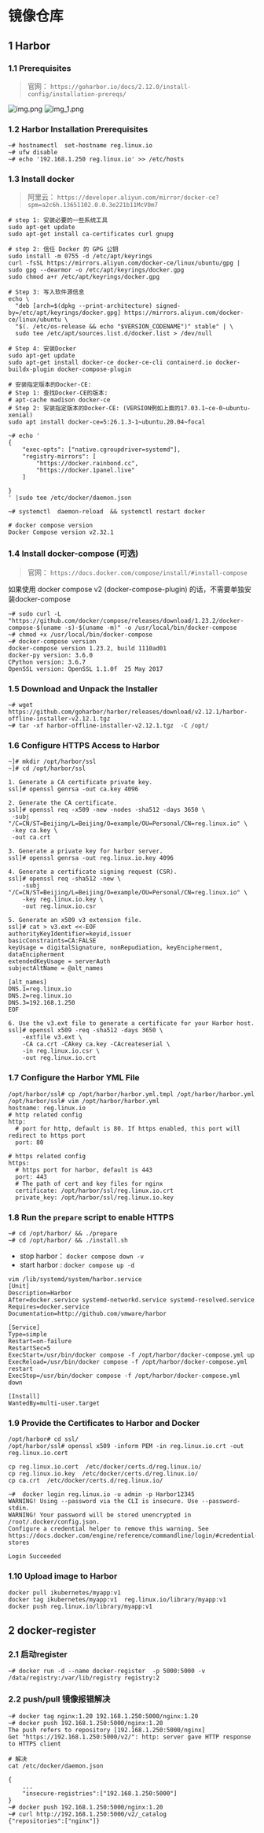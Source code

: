 # 镜像仓库

## 1 Harbor


### 1.1 Prerequisites

> 官网： `https://goharbor.io/docs/2.12.0/install-config/installation-prereqs/`

![img.png](img.png)
![img_1.png](img_1.png)

### 1.2 Harbor Installation Prerequisites

```shell
~# hostnamectl  set-hostname reg.linux.io
~# ufw disable
~# echo '192.168.1.250 reg.linux.io' >> /etc/hosts
```
### 1.3 Install docker

> 阿里云： `https://developer.aliyun.com/mirror/docker-ce?spm=a2c6h.13651102.0.0.3e221b11McV0m7`

```shell
# step 1: 安装必要的一些系统工具
sudo apt-get update
sudo apt-get install ca-certificates curl gnupg

# step 2: 信任 Docker 的 GPG 公钥
sudo install -m 0755 -d /etc/apt/keyrings
curl -fsSL https://mirrors.aliyun.com/docker-ce/linux/ubuntu/gpg | sudo gpg --dearmor -o /etc/apt/keyrings/docker.gpg
sudo chmod a+r /etc/apt/keyrings/docker.gpg

# Step 3: 写入软件源信息
echo \
  "deb [arch=$(dpkg --print-architecture) signed-by=/etc/apt/keyrings/docker.gpg] https://mirrors.aliyun.com/docker-ce/linux/ubuntu \
  "$(. /etc/os-release && echo "$VERSION_CODENAME")" stable" | \
  sudo tee /etc/apt/sources.list.d/docker.list > /dev/null
 
# Step 4: 安装Docker
sudo apt-get update
sudo apt-get install docker-ce docker-ce-cli containerd.io docker-buildx-plugin docker-compose-plugin

# 安装指定版本的Docker-CE:
# Step 1: 查找Docker-CE的版本:
# apt-cache madison docker-ce
# Step 2: 安装指定版本的Docker-CE: (VERSION例如上面的17.03.1~ce-0~ubuntu-xenial)
sudo apt install docker-ce=5:26.1.3-1~ubuntu.20.04~focal
```

```shell
~# echo '
{
    "exec-opts": ["native.cgroupdriver=systemd"],
    "registry-mirrors": [
        "https://docker.rainbond.cc",
        "https://docker.1panel.live"
    ]

}
' |sudo tee /etc/docker/daemon.json

~# systemctl  daemon-reload  && systemctl restart docker
```
```shell
# docker compose version
Docker Compose version v2.32.1
```
### 1.4 Install docker-compose (可选)

> 官网： `https://docs.docker.com/compose/install/#install-compose`

如果使用 docker compose v2 (docker-compose-plugin) 的话，不需要单独安装docker-compose 

```shell
~# sudo curl -L "https://github.com/docker/compose/releases/download/1.23.2/docker-compose-$(uname -s)-$(uname -m)" -o /usr/local/bin/docker-compose
~# chmod +x /usr/local/bin/docker-compose
~# docker-compose version
docker-compose version 1.23.2, build 1110ad01
docker-py version: 3.6.0
CPython version: 3.6.7
OpenSSL version: OpenSSL 1.1.0f  25 May 2017
```

### 1.5 Download and Unpack the Installer

```shell
~# wget https://github.com/goharbor/harbor/releases/download/v2.12.1/harbor-offline-installer-v2.12.1.tgz
~# tar -xf harbor-offline-installer-v2.12.1.tgz  -C /opt/

```

### 1.6 Configure HTTPS Access to Harbor

```
~]# mkdir /opt/harbor/ssl
~]# cd /opt/harbor/ssl
```

```
1. Generate a CA certificate private key.
ssl]# openssl genrsa -out ca.key 4096
```

```
2. Generate the CA certificate.
ssl]# openssl req -x509 -new -nodes -sha512 -days 3650 \
 -subj "/C=CN/ST=Beijing/L=Beijing/O=example/OU=Personal/CN=reg.linux.io" \
 -key ca.key \
 -out ca.crt
```

```
3. Generate a private key for harbor server.
ssl]# openssl genrsa -out reg.linux.io.key 4096
```

```
4. Generate a certificate signing request (CSR).
ssl]# openssl req -sha512 -new \
    -subj "/C=CN/ST=Beijing/L=Beijing/O=example/OU=Personal/CN=reg.linux.io" \
    -key reg.linux.io.key \
    -out reg.linux.io.csr
```

```
5. Generate an x509 v3 extension file.
ssl]# cat > v3.ext <<-EOF
authorityKeyIdentifier=keyid,issuer
basicConstraints=CA:FALSE
keyUsage = digitalSignature, nonRepudiation, keyEncipherment, dataEncipherment
extendedKeyUsage = serverAuth
subjectAltName = @alt_names

[alt_names]
DNS.1=reg.linux.io
DNS.2=reg.linux.io
DNS.3=192.168.1.250
EOF
```

```
6. Use the v3.ext file to generate a certificate for your Harbor host.
ssl]# openssl x509 -req -sha512 -days 3650 \
    -extfile v3.ext \
    -CA ca.crt -CAkey ca.key -CAcreateserial \
    -in reg.linux.io.csr \
    -out reg.linux.io.crt
```

### 1.7 Configure the Harbor YML File

```shell
/opt/harbor/ssl# cp /opt/harbor/harbor.yml.tmpl /opt/harbor/harbor.yml
/opt/harbor/ssl# vim /opt/harbor/harbor.yml
hostname: reg.linux.io
# http related config
http:
  # port for http, default is 80. If https enabled, this port will redirect to https port
  port: 80

# https related config
https:
  # https port for harbor, default is 443
  port: 443
  # The path of cert and key files for nginx
  certificate: /opt/harbor/ssl/reg.linux.io.crt
  private_key: /opt/harbor/ssl/reg.linux.io.key
```

### 1.8 Run the `prepare` script to enable HTTPS

```shell
~# cd /opt/harbor/ && ./prepare
~# cd /opt/harbor/ && ./install.sh
```

- stop harbor： `docker compose down -v `
- start harbor : `docker compose up -d `

```shell
vim /lib/systemd/system/harbor.service
[Unit]
Description=Harbor
After=docker.service systemd-networkd.service systemd-resolved.service
Requires=docker.service
Documentation=http://github.com/vmware/harbor
 
[Service]
Type=simple
Restart=on-failure
RestartSec=5
ExecStart=/usr/bin/docker compose -f /opt/harbor/docker-compose.yml up
ExecReload=/usr/bin/docker compose -f /opt/harbor/docker-compose.yml restart
ExecStop=/usr/bin/docker compose -f /opt/harbor/docker-compose.yml down
 
[Install]
WantedBy=multi-user.target
```

### 1.9 Provide the Certificates to Harbor and Docker

```shell
/opt/harbor# cd ssl/
/opt/harbor/ssl# openssl x509 -inform PEM -in reg.linux.io.crt -out reg.linux.io.cert

cp reg.linux.io.cert  /etc/docker/certs.d/reg.linux.io/
cp reg.linux.io.key  /etc/docker/certs.d/reg.linux.io/
cp ca.crt  /etc/docker/certs.d/reg.linux.io/
```

```shell
~#  docker login reg.linux.io -u admin -p Harbor12345
WARNING! Using --password via the CLI is insecure. Use --password-stdin.
WARNING! Your password will be stored unencrypted in /root/.docker/config.json.
Configure a credential helper to remove this warning. See
https://docs.docker.com/engine/reference/commandline/login/#credential-stores

Login Succeeded
```

### 1.10 Upload image to Harbor

```shell
docker pull ikubernetes/myapp:v1
docker tag ikubernetes/myapp:v1  reg.linux.io/library/myapp:v1
docker push reg.linux.io/library/myapp:v1
```

## 2 docker-register

### 2.1 启动register

```shell
~# docker run -d --name docker-register  -p 5000:5000 -v /data/registry:/var/lib/registry registry:2
```
### 2.2 push/pull 镜像报错解决

```shell
~# docker tag nginx:1.20 192.168.1.250:5000/nginx:1.20
~# docker push 192.168.1.250:5000/nginx:1.20
The push refers to repository [192.168.1.250:5000/nginx]
Get "https://192.168.1.250:5000/v2/": http: server gave HTTP response to HTTPS client

# 解决
cat /etc/docker/daemon.json

{
    ...
    "insecure-registries":["192.168.1.250:5000"]
}
~# docker push 192.168.1.250:5000/nginx:1.20
~# curl http://192.168.1.250:5000/v2/_catalog
{"repositories":["nginx"]}
```

